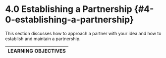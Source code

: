 # 4.0 Establishing a Partnership {#4-0-establishing-a-partnership}

This section discusses how to approach a partner with your idea and how to establish and maintain a partnership.

| **LEARNING OBJECTIVES** |
| --- |